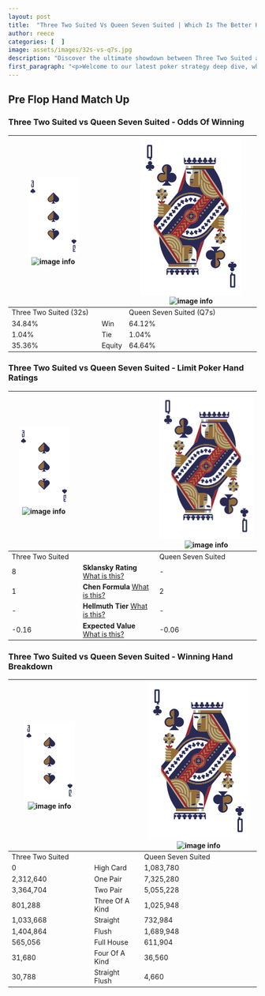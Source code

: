 ```yaml
---
layout: post
title:  "Three Two Suited Vs Queen Seven Suited | Which Is The Better Hand In Poker? A Complete Guide"
author: reece
categories: [  ]
image: assets/images/32s-vs-q7s.jpg
description: "Discover the ultimate showdown between Three Two Suited and Queen Seven Suited in poker! Uncover the odds, strategies, and scenarios where one hand triumphs over the other. Get ready to up your poker game with this thrilling analysis."
first_paragraph: "<p>Welcome to our latest poker strategy deep dive, where we're pitting two distinct hands against each other in a high-stakes showdown: Three Two Suited vs Queen Seven Suited.</p><p>In the dynamic world of poker, every decision counts, and knowing which hand holds the upper hand is key to your success at the table.</p><p>In this article, we'll dissect these two hands, explore the scenarios where one dominates the other, and equip you with the knowledge to make strategic choices that can tip the odds in your favor.</p><p>Get ready to unravel the intriguing dynamics of these poker hands and elevate your game to new heights.</p>"
---
```




[comment]: # (sp0)

## Pre Flop Hand Match Up

<div class="table hand-ratings" markdown="1"> 



### Three Two Suited vs Queen Seven Suited - Odds Of Winning


    
| ![image info](assets/images/hand1/3.png) ![image info](assets/images/hand1/2s.png) |  | ![image info](assets/images/hand2/Q.png) ![image info](assets/images/hand2/7s.png) |
| -------- | -------- | -------- |
| Three Two Suited (32s) |  | Queen Seven Suited (Q7s) |
| 34.84% | Win | 64.12% |
| 1.04% | Tie | 1.04% |
| 35.36% | Equity | 64.64% |




[comment]: # (sp1)



### Three Two Suited vs Queen Seven Suited - Limit Poker Hand Ratings


    
| ![image info](assets/images/hand1/3.png) ![image info](assets/images/hand1/2s.png) |  | ![image info](assets/images/hand2/Q.png) ![image info](assets/images/hand2/7s.png) |
| -------- | -------- | -------- |
| Three Two Suited |  | Queen Seven Suited |
| 8 | **Sklansky Rating** [What is this?](/sklansky-rating-explained) | - |
| 1 | **Chen Formula** [What is this?](/chen-formula-explained) | 2 |
| - | **Hellmuth Tier** [What is this?](/Hellmuth-tier-explained) | - |
| -0.16 | **Expected Value** [What is this?](/expected-value-explained) | -0.06 |




[comment]: # (sp2)



### Three Two Suited vs Queen Seven Suited - Winning Hand Breakdown


    
| ![image info](assets/images/hand1/3.png) ![image info](assets/images/hand1/2s.png) |  | ![image info](assets/images/hand2/Q.png) ![image info](assets/images/hand2/7s.png) |
| -------- | -------- | -------- |
| Three Two Suited |  | Queen Seven Suited |
| 0 | High Card | 1,083,780 |
| 2,312,640 | One Pair | 7,325,280 |
| 3,364,704 | Two Pair | 5,055,228 |
| 801,288 | Three Of A Kind | 1,025,948 |
| 1,033,668 | Straight | 732,984 |
| 1,404,864 | Flush | 1,689,948 |
| 565,056 | Full House | 611,904 |
| 31,680 | Four Of A Kind | 36,560 |
| 30,788 | Straight Flush | 4,660 |




[comment]: # (sp3)



</div>

[comment]: # (sp4)



[comment]: # (sp5)

